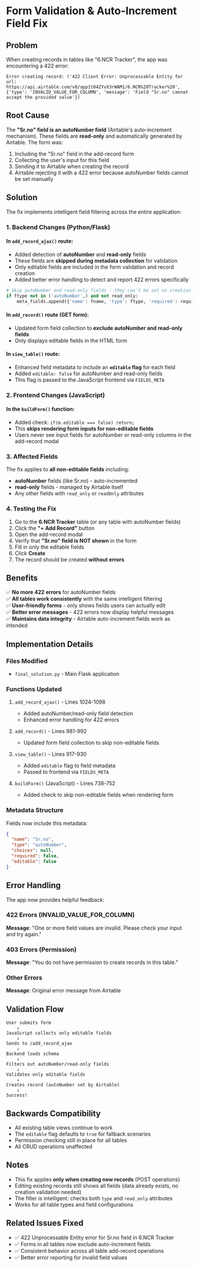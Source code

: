 # Form Validation & Auto-Increment Field Fix

## Problem

When creating records in tables like "6.NCR Tracker", the app was encountering a 422 error:

```
Error creating record: ('422 Client Error: Unprocessable Entity for url: https://api.airtable.com/v0/app1t04ZYvX3rWAM1/6.NCR%20Tracker%20', {'type': 'INVALID_VALUE_FOR_COLUMN', 'message': 'Field "Sr.no" cannot accept the provided value'})
```

## Root Cause

The **"Sr.no" field is an autoNumber field** (Airtable's auto-increment mechanism). These fields are **read-only** and automatically generated by Airtable. The form was:

1. Including the "Sr.no" field in the add-record form
2. Collecting the user's input for this field
3. Sending it to Airtable when creating the record
4. Airtable rejecting it with a 422 error because autoNumber fields cannot be set manually

## Solution

The fix implements intelligent field filtering across the entire application:

### 1. **Backend Changes (Python/Flask)**

#### In `add_record_ajax()` route:
- Added detection of **autoNumber** and **read-only** fields
- These fields are **skipped during metadata collection** for validation
- Only editable fields are included in the form validation and record creation
- Added better error handling to detect and report 422 errors specifically

```python
# Skip autoNumber and read-only fields - they can't be set on creation
if ftype not in ('autoNumber',) and not read_only:
    meta_fields.append({'name': fname, 'type': ftype, 'required': required, 'choices': choices})
```

#### In `add_record()` route (GET form):
- Updated form field collection to **exclude autoNumber and read-only fields**
- Only displays editable fields in the HTML form

#### In `view_table()` route:
- Enhanced field metadata to include an **`editable` flag** for each field
- Added `editable: false` for autoNumber and read-only fields
- This flag is passed to the JavaScript frontend via `FIELDS_META`

### 2. **Frontend Changes (JavaScript)**

#### In the `buildForm()` function:
- Added check: `if(m.editable === false) return;`
- This **skips rendering form inputs for non-editable fields**
- Users never see input fields for autoNumber or read-only columns in the add-record modal

### 3. **Affected Fields**

The fix applies to **all non-editable fields** including:
- **autoNumber** fields (like Sr.no) - auto-incremented
- **read-only** fields - managed by Airtable itself
- Any other fields with `read_only` or `readOnly` attributes

### 4. **Testing the Fix**

1. Go to the **6.NCR Tracker** table (or any table with autoNumber fields)
2. Click the **"+ Add Record"** button
3. Open the add-record modal
4. Verify that **"Sr.no" field is NOT shown** in the form
5. Fill in only the editable fields
6. Click **Create**
7. The record should be created **without errors**

## Benefits

✅ **No more 422 errors** for autoNumber fields  
✅ **All tables work consistently** with the same intelligent filtering  
✅ **User-friendly forms** - only shows fields users can actually edit  
✅ **Better error messages** - 422 errors now display helpful messages  
✅ **Maintains data integrity** - Airtable auto-increment fields work as intended  

## Implementation Details

### Files Modified
- `final_solution.py` - Main Flask application

### Functions Updated
1. `add_record_ajax()` - Lines 1024-1098
   - Added autoNumber/read-only field detection
   - Enhanced error handling for 422 errors
   
2. `add_record()` - Lines 981-992
   - Updated form field collection to skip non-editable fields
   
3. `view_table()` - Lines 917-930
   - Added `editable` flag to field metadata
   - Passed to frontend via `FIELDS_META`
   
4. `buildForm()` (JavaScript) - Lines 738-752
   - Added check to skip non-editable fields when rendering form

### Metadata Structure

Fields now include this metadata:
```json
{
  "name": "Sr.no",
  "type": "autoNumber",
  "choices": null,
  "required": false,
  "editable": false
}
```

## Error Handling

The app now provides helpful feedback:

### 422 Errors (INVALID_VALUE_FOR_COLUMN)
**Message**: "One or more field values are invalid. Please check your input and try again."

### 403 Errors (Permission)
**Message**: "You do not have permission to create records in this table."

### Other Errors
**Message**: Original error message from Airtable

## Validation Flow

```
User submits form
    ↓
JavaScript collects only editable fields
    ↓
Sends to /add_record_ajax
    ↓
Backend loads schema
    ↓
Filters out autoNumber/read-only fields
    ↓
Validates only editable fields
    ↓
Creates record (autoNumber set by Airtable)
    ↓
Success!
```

## Backwards Compatibility

- All existing table views continue to work
- The `editable` flag defaults to `true` for fallback scenarios
- Permission checking still in place for all tables
- All CRUD operations unaffected

## Notes

- This fix applies **only when creating new records** (POST operations)
- Editing existing records still shows all fields (data already exists, no creation validation needed)
- The filter is intelligent: checks both `type` and `read_only` attributes
- Works for all table types and field configurations

## Related Issues Fixed

- ✅ 422 Unprocessable Entity error for Sr.no field in 6.NCR Tracker
- ✅ Forms in all tables now exclude auto-increment fields
- ✅ Consistent behavior across all table add-record operations
- ✅ Better error reporting for invalid field values
